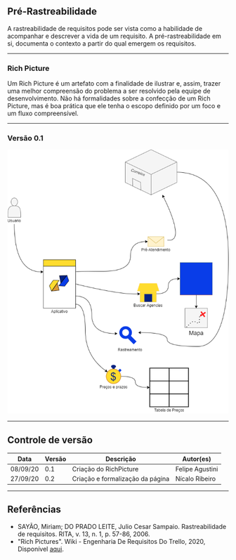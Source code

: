 ## Pré-Rastreabilidade

A rastreabilidade de requisitos pode ser vista como a habilidade de acompanhar e descrever a vida de um requisito. A pré-rastreabilidade em si, documenta o contexto a partir do qual emergem os requisitos.

- - -  

### Rich Picture
Um Rich Picture é um artefato com a finalidade de ilustrar e, assim, trazer uma melhor compreensão do problema a ser resolvido pela equipe de desenvolvimento.
Não há formalidades sobre a confecção de um Rich Picture, mas é boa prática que ele tenha o escopo definido por um foco e um fluxo compreensível.

- - -
  
### Versão 0.1

![](./images/../images/RichPicture%20v1.png)

- - -

## Controle de versão  

| Data     | Versão | Descrição                                               | Autor(es)        |
| -------- | ------ | ------------------------------------------------------- | ---------------- |
| 08/09/20 | 0.1    | Criação do RichPicture                                  | Felipe Agustini  |
| 27/09/20 | 0.2    | Criação e formalização da página                        | Nícalo Ribeiro   |

- - -

## Referências  
- SAYÃO, Miriam; DO PRADO LEITE, Julio Cesar Sampaio. Rastreabilidade de requisitos. RITA, v. 13, n. 1, p. 57-86, 2006.
- "Rich Pictures". Wiki - Engenharia De Requisitos Do Trello, 2020, Disponível <a href="https://requisitos-trello.github.io/rich%20pictures.html#:~:text=Um%20Rich%20Picture%20%C3%A9%20um,resolvido%20pela%20equipe%20de%20desenvolvimento" target="blank">aqui</a>.